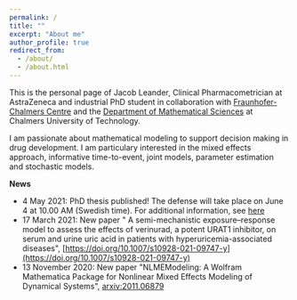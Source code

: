 ```yaml
---
permalink: /
title: ""
excerpt: "About me"
author_profile: true
redirect_from: 
  - /about/
  - /about.html
---
```


This is the personal page of Jacob Leander, Clinical Pharmacometrician at AstraZeneca and industrial PhD student in collaboration with <a href ="http://www.fcc.chalmers.se/">Fraunhofer-Chalmers Centre</a> and the <a href ="https://www.chalmers.se/en/departments/math/Pages/default.aspx">Department of Mathematical Sciences</a> at Chalmers University of Technology.

I am passionate about mathematical modeling to support decision making in drug development. I am particulary interested in the mixed effects approach, informative time-to-event, joint models, parameter estimation and stochastic models.

**News**

- 4 May 2021: PhD thesis published! The defense will take place on June 4 at 10.00 AM (Swedish time). For additional information, see [here](https://research.chalmers.se/publication/523650) <br>
- 17 March 2021: New paper " A semi-mechanistic exposure–response model to assess the effects of verinurad, a potent URAT1 inhibitor, on serum and urine uric acid in patients with hyperuricemia-associated diseases", [https://doi.org/10.1007/s10928-021-09747-y](https://doi.org/10.1007/s10928-021-09747-y)	<br>
- 13 November 2020: New paper "NLMEModeling: A Wolfram Mathematica Package for Nonlinear Mixed Effects Modeling of Dynamical Systems", [arxiv:2011.06879](https://arxiv.org/abs/2011.06879)